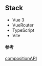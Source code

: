 ## Stack
- Vue 3
- VueRouter
- TypeScript
- Vite

#### 参考
[compositionAPI](https://qiita.com/Yametaro/items/5905f020acaf1f748d07)
